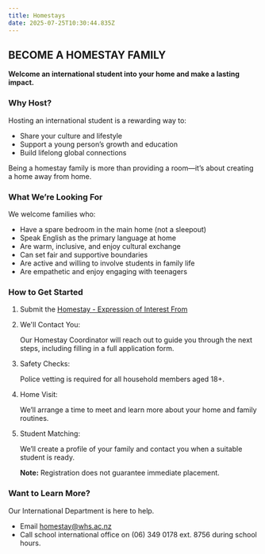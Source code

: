 ```yaml
---
title: Homestays
date: 2025-07-25T10:30:44.835Z
---
```

## BECOME A HOMESTAY FAMILY

**Welcome an international student into your home and make a lasting impact.**

### Why Host?
Hosting an international student is a rewarding way to:

- Share your culture and lifestyle
- Support a young person’s growth and education
- Build lifelong global connections

Being a homestay family is more than providing a room—it’s about creating a home away from home.

### What We’re Looking For

We welcome families who:

- Have a spare bedroom in the main home (not a sleepout)
- Speak English as the primary language at home
- Are warm, inclusive, and enjoy cultural exchange
- Can set fair and supportive boundaries
- Are active and willing to involve students in family life
- Are empathetic and enjoy engaging with teenagers

### How to Get Started

1. Submit the [Homestay - Expression of Interest From](https://forms.gle/BGH1332ThAURcm8p7)
2. We'll Contact You:

    Our Homestay Coordinator will reach out to guide you through the next steps, including filling in a full application form. 

3. Safety Checks:

    Police vetting is required for all household members aged 18+.

4. Home Visit:

    We’ll arrange a time to meet and learn more about your home and family routines.

5. Student Matching:

    We’ll create a profile of your family and contact you when a suitable student is ready.

    **Note:** Registration does not guarantee immediate placement.

### Want to Learn More?

Our International Department is here to help.

- Email homestay@whs.ac.nz
- Call school international office on (06) 349 0178 ext. 8756 during school hours.


